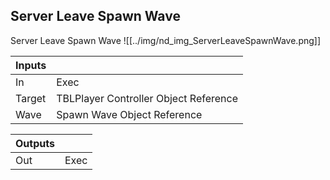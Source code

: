 ## Server Leave Spawn Wave
Server Leave Spawn Wave
![[../img/nd_img_ServerLeaveSpawnWave.png]]

|Inputs||
|--|--|
| In | Exec |
| Target | TBLPlayer Controller Object Reference |
| Wave | Spawn Wave Object Reference |

|Outputs||
|--|--|
| Out | Exec |
